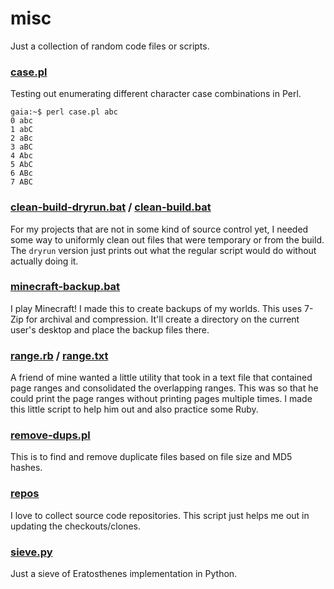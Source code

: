 # misc
Just a collection of random code files or scripts.

### [case.pl](perl/case.pl)
Testing out enumerating different character case combinations in Perl.

	gaia:~$ perl case.pl abc
	0 abc
	1 abC
	2 aBc
	3 aBC
	4 Abc
	5 AbC
	6 ABc
	7 ABC

### [clean-build-dryrun.bat](batch/clean-build-dryrun.bat) / [clean-build.bat](batch/clean-build.bat)
For my projects that are not in some kind of source control yet, I needed some
way to uniformly clean out files that were temporary or from the build.  The
`dryrun` version just prints out what the regular script would do without
actually doing it.

### [minecraft-backup.bat](batch/minecraft-backup.bat)
I play Minecraft!  I made this to create backups of my worlds.  This uses 7-Zip
for archival and compression.  It'll create a directory on the current user's
desktop and place the backup files there.

### [range.rb](ruby/range.rb) / [range.txt](ruby/range.txt)
A friend of mine wanted a little utility that took in a text file that contained
page ranges and consolidated the overlapping ranges.  This was so that he could
print the page ranges without printing pages multiple times.  I made this little
script to help him out and also practice some Ruby.

### [remove-dups.pl](perl/remove-dups.pl)
This is to find and remove duplicate files based on file size and MD5 hashes.

### [repos](sh/repos)
I love to collect source code repositories.  This script just helps me out in
updating the checkouts/clones.

### [sieve.py](python/sieve.py)
Just a sieve of Eratosthenes implementation in Python.
